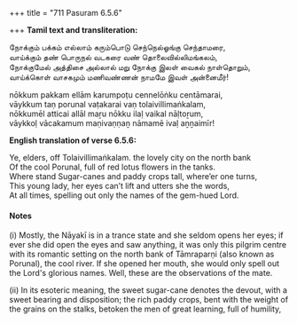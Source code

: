 +++
title = "711 Pasuram 6.5.6"

+++
**Tamil text and transliteration:**

நோக்கும் பக்கம் எல்லாம் கரும்பொடு செந்நெல்ஓங்கு செந்தாமரை,  
வாய்க்கும் தண் பொருநல் வடகரை வண் தொலைவில்லிமங்கலம்,  
நோக்குமேல் அத்திசை அல்லால் மறு நோக்கு இலள் வைகல் நாள்தொறும்,  
வாய்க்கொள் வாசகமும் மணிவண்ணன் நாமமே இவள் அன்னைமீர்!

nōkkum pakkam ellām karumpoṭu cennelōṅku centāmarai,  
vāykkum taṇ porunal vaṭakarai vaṇ tolaivillimaṅkalam,  
nōkkumēl atticai allāl maṟu nōkku ilaḷ vaikal nāḷtoṟum,  
vāykkoḷ vācakamum maṇivaṇṇaṉ nāmamē ivaḷ aṉṉaimīr!

**English translation of verse 6.5.6:**

Ye, elders, off Tolaivillimaṅkalam. the lovely city on the north bank  
Of the cool Porunal, full of red lotus flowers in the tanks.  
Where stand Sugar-canes and paddy crops tall, where’er one turns,  
This young lady, her eyes can’t lift and utters she the words,  
At all times, spelling out only the names of the gem-hued Lord.

#### Notes

\(i\) Mostly, the Nāyakī is in a trance state and she seldom opens her eyes; if ever she did open the eyes and saw anything, it was only this pilgrim centre with its romantic setting on the north bank of Tāmraparṇi (also known as Porunal), the cool river. If she opened her mouth, she would only spell out the Lord's glorious names. Well, these are the observations of the mate.

\(ii\) In its esoteric meaning, the sweet sugar-cane denotes the devout, with a sweet bearing and disposition; the rich paddy crops, bent with the weight of the grains on the stalks, betoken the men of great learning, full of humility,


